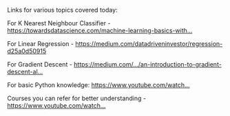 Links for various topics covered today:

For K Nearest Neighbour Classifier -
https://towardsdatascience.com/machine-learning-basics-with…

For Linear Regression - 
https://medium.com/datadriveninvestor/regression-d25a0d50915

For Gradient Descent - 
https://medium.com/…/an-introduction-to-gradient-descent-al…

For basic Python knowledge:
https://www.youtube.com/watch…

Courses you can refer for better understanding -
https://www.youtube.com/watch…

